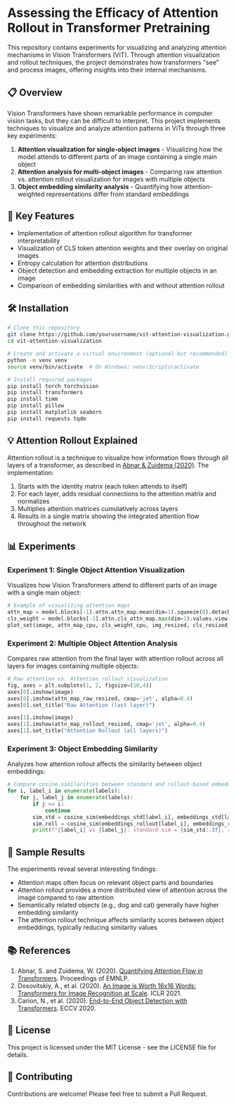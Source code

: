 # Assessing the Efficacy of Attention Rollout in Transformer Pretraining

This repository contains experiments for visualizing and analyzing attention mechanisms in Vision Transformers (ViT). Through attention visualization and rollout techniques, the project demonstrates how transformers "see" and process images, offering insights into their internal mechanisms.

## 📋 Overview

Vision Transformers have shown remarkable performance in computer vision tasks, but they can be difficult to interpret. This project implements techniques to visualize and analyze attention patterns in ViTs through three key experiments:

1. **Attention visualization for single-object images** - Visualizing how the model attends to different parts of an image containing a single main object
2. **Attention analysis for multi-object images** - Comparing raw attention vs. attention rollout visualization for images with multiple objects
3. **Object embedding similarity analysis** - Quantifying how attention-weighted representations differ from standard embeddings

## 🚀 Key Features

- Implementation of attention rollout algorithm for transformer interpretability
- Visualization of CLS token attention weights and their overlay on original images
- Entropy calculation for attention distributions
- Object detection and embedding extraction for multiple objects in an image
- Comparison of embedding similarities with and without attention rollout

## 🛠️ Installation

```bash
# Clone this repository
git clone https://github.com/yourusername/vit-attention-visualization.git
cd vit-attention-visualization

# Create and activate a virtual environment (optional but recommended)
python -m venv venv
source venv/bin/activate  # On Windows: venv\Scripts\activate

# Install required packages
pip install torch torchvision
pip install transformers
pip install timm
pip install pillow
pip install matplotlib seaborn
pip install requests tqdm
```

## 💡 Attention Rollout Explained

Attention rollout is a technique to visualize how information flows through all layers of a transformer, as described in [Abnar & Zuidema (2020)](https://arxiv.org/abs/2005.00928). The implementation:

1. Starts with the identity matrix (each token attends to itself)
2. For each layer, adds residual connections to the attention matrix and normalizes
3. Multiplies attention matrices cumulatively across layers
4. Results in a single matrix showing the integrated attention flow throughout the network

## 📊 Experiments

### Experiment 1: Single Object Attention Visualization

Visualizes how Vision Transformers attend to different parts of an image with a single main object:

```python
# Example of visualizing attention maps
attn_map = model.blocks[-1].attn.attn_map.mean(dim=1).squeeze(0).detach()
cls_weight = model.blocks[-1].attn.cls_attn_map.max(dim=1).values.view(14, 14).detach()
plot_set(image, attn_map_cpu, cls_weight_cpu, img_resized, cls_resized_cpu)
```

### Experiment 2: Multiple Object Attention Analysis

Compares raw attention from the final layer with attention rollout across all layers for images containing multiple objects:

```python
# Raw attention vs. Attention rollout visualization
fig, axes = plt.subplots(1, 2, figsize=(10,4))
axes[0].imshow(image)
axes[0].imshow(attn_map_raw_resized, cmap='jet', alpha=0.4)
axes[0].set_title("Raw Attention (last layer)")

axes[1].imshow(image)
axes[1].imshow(attn_map_rollout_resized, cmap='jet', alpha=0.4)
axes[1].set_title("Attention Rollout (all layers)")
```

### Experiment 3: Object Embedding Similarity

Analyzes how attention rollout affects the similarity between object embeddings:

```python
# Compare cosine similarities between standard and rollout-based embeddings
for i, label_i in enumerate(labels):
    for j, label_j in enumerate(labels):
        if j <= i:
            continue
        sim_std = cosine_sim(embeddings_std[label_i], embeddings_std[label_j])
        sim_roll = cosine_sim(embeddings_rollout[label_i], embeddings_rollout[label_j])
        print(f"{label_i} vs {label_j}: standard sim = {sim_std:.3f}, rollout sim = {sim_roll:.3f}")
```

## 📸 Sample Results

The experiments reveal several interesting findings:

- Attention maps often focus on relevant object parts and boundaries
- Attention rollout provides a more distributed view of attention across the image compared to raw attention
- Semantically related objects (e.g., dog and cat) generally have higher embedding similarity
- The attention rollout technique affects similarity scores between object embeddings, typically reducing similarity values

## 📚 References

1. Abnar, S. and Zuidema, W. (2020). [Quantifying Attention Flow in Transformers](https://arxiv.org/abs/2005.00928). Proceedings of EMNLP.
2. Dosovitskiy, A., et al. (2020). [An Image is Worth 16x16 Words: Transformers for Image Recognition at Scale](https://arxiv.org/abs/2010.11929). ICLR 2021.
3. Carion, N., et al. (2020). [End-to-End Object Detection with Transformers](https://arxiv.org/abs/2005.12872). ECCV 2020.

## 📄 License

This project is licensed under the MIT License - see the LICENSE file for details.

## 🤝 Contributing

Contributions are welcome! Please feel free to submit a Pull Request.
